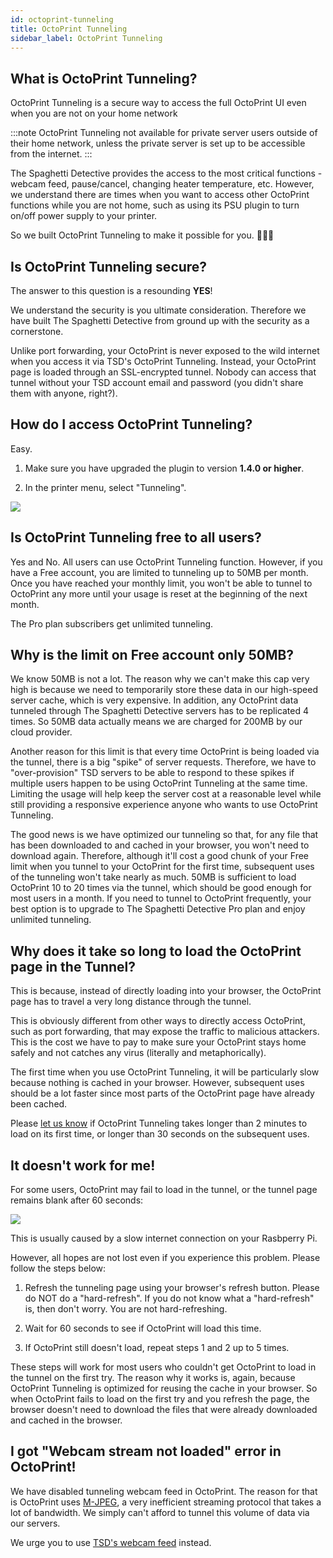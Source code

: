 ```yaml
---
id: octoprint-tunneling
title: OctoPrint Tunneling
sidebar_label: OctoPrint Tunneling
---
```


## What is OctoPrint Tunneling?

OctoPrint Tunneling is a secure way to access the full OctoPrint UI even when you are not on your home network

:::note
OctoPrint Tunneling not available for private server users outside of their home network, unless the private server is set up to be accessible from the internet.
:::

The Spaghetti Detective provides the access to the most critical functions - webcam feed, pause/cancel, changing heater temperature, etc. However, we understand there are times when you want to access other OctoPrint functions while you are not home, such as using its PSU plugin to turn on/off power supply to your printer.

So we built OctoPrint Tunneling to make it possible for you. 🚀🚀🚀 

## Is OctoPrint Tunneling secure?

The answer to this question is a resounding **YES**!

We understand the security is you ultimate consideration. Therefore we have built The Spaghetti Detective from ground up with the security as a cornerstone.

Unlike port forwarding, your OctoPrint is never exposed to the wild internet when you access it via TSD's OctoPrint Tunneling. Instead, your OctoPrint page is loaded through an SSL-encrypted tunnel. Nobody can access that tunnel without your TSD account email and password (you didn't share them with anyone, right?).

## How do I access OctoPrint Tunneling?

Easy.

1. Make sure you have upgraded the plugin to version **1.4.0 or higher**.

2. In the printer menu, select "Tunneling".

![](/img/user_guides/octoprint-tunnel.png)

## Is OctoPrint Tunneling free to all users?

Yes and No. All users can use OctoPrint Tunneling function. However, if you have a Free account, you are limited to tunneling up to 50MB per month. Once you have reached your monthly limit, you won't be able to tunnel to OctoPrint any more until your usage is reset at the beginning of the next month.

The Pro plan subscribers get unlimited tunneling.

## Why is the limit on Free account only 50MB?

We know 50MB is not a lot. The reason why we can't make this cap very high is because we need to temporarily store these data in our high-speed server cache, which is very expensive. In addition, any OctoPrint data tunneled through The Spaghetti Detective servers has to be replicated 4 times. So 50MB data actually means we are charged for 200MB by our cloud provider.

Another reason for this limit is that every time OctoPrint is being loaded via the tunnel, there is a big "spike" of server requests. Therefore, we have to "over-provision" TSD servers to be able to respond to these spikes if multiple users happen to be using OctoPrint Tunneling at the same time. Limiting the usage will help keep the server cost at a reasonable level while still providing a responsive experience anyone who wants to use OctoPrint Tunneling.

The good news is we have optimized our tunneling so that, for any file that has been downloaded to and cached in your browser, you won't need to download again. Therefore, although it'll cost a good chunk of your Free limit when you tunnel to your OctoPrint for the first time, subsequent uses of the tunneling won't take nearly as much. 50MB is sufficient to load OctoPrint 10 to 20 times via the tunnel, which should be good enough for most users in a month. If you need to tunnel to OctoPrint frequently, your best option is to upgrade to The Spaghetti Detective Pro plan and enjoy unlimited tunneling.

## Why does it take so long to load the OctoPrint page in the Tunnel?

This is because, instead of directly loading into your browser, the OctoPrint page has to travel a very long distance through the tunnel.

This is obviously different from other ways to directly access OctoPrint, such as port forwarding, that may expose the traffic to malicious attackers. This is the cost we have to pay to make sure your OctoPrint stays home safely and not catches any virus (literally and metaphorically).

The first time when you use OctoPrint Tunneling, it will be particularly slow because nothing is cached in your browser. However, subsequent uses should be a lot faster since most parts of the OctoPrint page have already been cached.

Please [let us know](/docs/contact-us-for-support) if OctoPrint Tunneling takes longer than 2 minutes to load on its first time, or longer than 30 seconds on the subsequent uses.

## It doesn't work for me!

For some users, OctoPrint may fail to load in the tunnel, or the tunnel page remains blank after 60 seconds:

![](/img/user_guides/octoprint_tunneling_blank_page.png)

This is usually caused by a slow internet connection on your Rasbperry Pi.

However, all hopes are not lost even if you experience this problem. Please follow the steps below:

1. Refresh the tunneling page using your browser's refresh button. Please do NOT do a "hard-refresh". If you do not know what a "hard-refresh" is, then don't worry. You are not hard-refreshing.

2. Wait for 60 seconds to see if OctoPrint will load this time.

3. If OctoPrint still doesn't load, repeat steps 1 and 2 up to 5 times.

These steps will work for most users who couldn't get OctoPrint to load in the tunnel on the first try. The reason why it works is, again, because OctoPrint Tunneling is optimized for reusing the cache in your browser. So when OctoPrint fails to load on the first try and you refresh the page, the browser doesn't need to download the files that were already downloaded and cached in the browser. 

## I got "Webcam stream not loaded" error in OctoPrint!

We have disabled tunneling webcam feed in OctoPrint. The reason for that is OctoPrint uses [M-JPEG](https://en.wikipedia.org/wiki/Motion_JPEG), a very inefficient streaming protocol that takes a lot of bandwidth. We simply can't afford to tunnel this volume of data via our servers.

We urge you to use [TSD's webcam feed](/docs/webcam-streaming-for-human-eyes/) instead.
